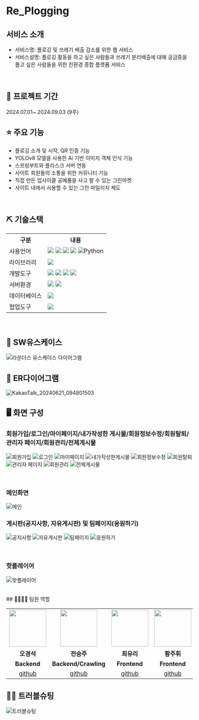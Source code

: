# Re_Plogging



## 서비스 소개
* 서비스명: 플로깅 및 쓰레기 배출 감소를 위한 웹 서비스<br>
* 서비스설명: 플로깅 활동을 하고 싶은 사람들과 쓰레기 분리배출에 대해 궁금증을 풀고 싶은 사람들을 위한 친환경 종합 플랫폼 서비스
<br>

## 📅 프로젝트 기간
2024.07.01~ 2024.09.03 (9주)
<br>

## ⭐ 주요 기능
* 플로깅 소개 및 시작, QR 인증 기능
* YOLOv8 모델을 사용한 Ai 기반 이미지 객체 인식 기능
* 스프링부트와 플라스크 서버 연동
* 사이트 회원들의 소통을 위한 커뮤니티 기능
* 직접 만든 업사이클 공예품을 사고 팔 수 있는 그린마켓
* 사이트 내에서 사용할 수 있는 그린 마일리지 제도
<br>

## ⛏ 기술스택
<table>
    <tr>
        <th>구분</th>
        <th>내용</th>
    </tr>
    <tr>
        <td>사용언어</td>
        <td>
            <img src="https://img.shields.io/badge/Java-007396?style=for-the-badge&logo=java&logoColor=white"/>
            <img src="https://img.shields.io/badge/HTML5-E34F26?style=for-the-badge&logo=HTML5&logoColor=white"/>
            <img src="https://img.shields.io/badge/CSS3-1572B6?style=for-the-badge&logo=CSS3&logoColor=white"/>
            <img src="https://img.shields.io/badge/JavaScript-F7DF1E?style=for-the-badge&logo=JavaScript&logoColor=white"/>
            <img alt="Python" src ="https://img.shields.io/badge/Python-3776AB.svg?&style=for-the-badge&logo=Python&logoColor=white"/>
        </td>
    </tr>
    <tr>
        <td>라이브러리</td>
        <td>
            <img src="https://img.shields.io/badge/Kakao-FFCD00?style=for-the-badge&logo=Kakao&logoColor=white"/>
        </td>
    </tr>
    <tr>
        <td>개발도구</td>
        <td>
            <img src="https://img.shields.io/badge/Eclipse-2C2255?style=for-the-badge&logo=Eclipse&logoColor=white"/>
          <img src="https://img.shields.io/badge/SpringBoot-6DB33F?style=flat-square&logo=Spring&logoColor=white"/>
          <img src="https://img.shields.io/badge/Google_Colab-F9AB00?style=plastic&logo=google-colab&logoColor=white"/>
            <img src="https://img.shields.io/badge/Jupyter-notebook-brightgreen"/>
        </td>
    </tr>
    <tr>
        <td>서버환경</td>
        <td>
           <img src="https://img.shields.io/badge/Flask-000000?style=for-the-badge&logo=Flask&logoColor=white"/>
            <img src="https://img.shields.io/badge/Apache Tomcat-D22128?style=for-the-badge&logo=Apache Tomcat&logoColor=white"/>
        </td>
    </tr>
    <tr>
        <td>데이터베이스</td>
        <td>
            <img src="https://img.shields.io/badge/MySQL-lightgrey?logo=mysql&style=plastic&logoColor=white&labelColor=blue"/>
        </td>
    </tr>
    <tr>
        <td>협업도구</td>
        <td>
            <img src="https://img.shields.io/badge/GitHub-181717?style=for-the-badge&logo=GitHub&logoColor=white"/>
        </td>
    </tr>
</table>
<br>

## 📌 SW유스케이스
![라운더스 유스케이스 다이어그램](https://github.com/2024-SMHRD-DCX-BigData-11/Rounders/assets/106016609/a4df2d02-6ea1-4fb9-a355-31c10d12b506)
<br>

## 📌 ER다이어그램
![KakaoTalk_20240621_094801503](https://github.com/2024-SMHRD-DCX-BigData-11/Rounders/assets/106016609/41752c4e-6065-4a18-8b5c-22cf1b2c1710)
<br>

## 🖥 화면 구성

### 회원가입/로그인/마이페이지/내가작성한 게시물/회원정보수정/회원탈퇴/관리자 페이지/회원관리/전체게시물
![회원가입](https://github.com/2024-SMHRD-DCX-BigData-11/Rounders/assets/106016609/af5fd9cc-13af-465c-855d-7042035b3246)
![로그인](https://github.com/2024-SMHRD-DCX-BigData-11/Rounders/assets/106016609/cbc043a6-5468-4e46-98bf-ee2c2b28fcbf)
![마이페이지](https://github.com/2024-SMHRD-DCX-BigData-11/Rounders/assets/106016609/fb53e378-2bd9-4cdf-9d3c-73b2af08d86d)
![내가작성한게시물](https://github.com/2024-SMHRD-DCX-BigData-11/Rounders/assets/106016609/0e19f8e2-101b-46a5-9047-5fdcd263c9c9)
![회원정보수정](https://github.com/2024-SMHRD-DCX-BigData-11/Rounders/assets/106016609/bc2b82a5-e7e6-44b7-bd5a-2c9a51374eed)
![회원탈퇴](https://github.com/2024-SMHRD-DCX-BigData-11/Rounders/assets/106016609/6644ca81-b6e7-4538-bb78-301b491bff05)
![관리자 페이지](https://github.com/2024-SMHRD-DCX-BigData-11/Rounders/assets/106016609/bfac9a5d-fa3d-409a-8d87-b0c4c25d04da)
![회원관리](https://github.com/2024-SMHRD-DCX-BigData-11/Rounders/assets/106016609/2b9c999a-3eef-4be9-aa88-11c3aa9f321a)
![전체게시물](https://github.com/2024-SMHRD-DCX-BigData-11/Rounders/assets/106016609/a30a7e48-b9e4-44e6-a38c-1d2f8ce380d8)

<br>


### 메인화면
![메인](https://github.com/2024-SMHRD-DCX-BigData-11/Rounders/assets/106016609/4f03bc6b-40a9-45d2-a9ea-7e933d6f4fea)
<br>

### 게시판(공지사항, 자유게시판) 및 팀페이지(응원하기)
![공지사항](https://github.com/2024-SMHRD-DCX-BigData-11/Rounders/assets/106016609/63f98f18-e744-4437-a039-593139653a36)
![자유게시판](https://github.com/2024-SMHRD-DCX-BigData-11/Rounders/assets/106016609/ecf14511-08ee-49e7-ae17-96aff8276aab)
![팀페이지](https://github.com/2024-SMHRD-DCX-BigData-11/Rounders/assets/106016609/5ba89658-de85-4021-b687-d17f0609b061)
![응원하기](https://github.com/2024-SMHRD-DCX-BigData-11/Rounders/assets/106016609/1cd48ece-05e8-44a0-bcbb-d4a1872b5f4f)

<br>

### 핫플레이어
![핫플레이어](https://github.com/2024-SMHRD-DCX-BigData-11/Rounders/assets/106016609/6d607441-a032-4d8d-a2b5-813d6c035cbf)

<br>
## 👨‍👩‍👦‍👦 팀원 역할
<table>
  <tr>
    <td align="center"><img src="https://item.kakaocdn.net/do/fd49574de6581aa2a91d82ff6adb6c0115b3f4e3c2033bfd702a321ec6eda72c" width="100" height="100"/></td>
    <td align="center"><img src="https://mb.ntdtv.kr/assets/uploads/2019/01/Screen-Shot-2019-01-08-at-4.31.55-PM-e1546932545978.png" width="100" height="100"/></td>
    <td align="center"><img src="https://mblogthumb-phinf.pstatic.net/20160127_177/krazymouse_1453865104404DjQIi_PNG/%C4%AB%C4%AB%BF%C0%C7%C1%B7%BB%C1%EE_%B6%F3%C0%CC%BE%F0.png?type=w2" width="100" height="100"/></td>
    <td align="center"><img src="https://i.pinimg.com/236x/ed/bb/53/edbb53d4f6dd710431c1140551404af9.jpg" width="100" height="100"/></td>
  </tr>
  <tr>
    <td align="center"><strong>오경석</strong></td>
    <td align="center"><strong>전승주</strong></td>
    <td align="center"><strong>최유리</strong></td>
    <td align="center"><strong>황주휘</strong></td>
  </tr>
  <tr>
    <td align="center"><b>Backend</b></td>
    <td align="center"><b>Backend/Crawling</b></td>
    <td align="center"><b>Frontend</b></td>
    <td align="center"><b>Frontend</b></td>
  </tr>
  <tr>
    <td align="center"><a href="https://github.com/ksks31" target='_blank'>github</a></td>
    <td align="center"><a href="https://github.com/seungju1212" target='_blank'>github</a></td>
    <td align="center"><a href="https://github.com/yulzzang" target='_blank'>github</a></td>
    <td align="center"><a href="https://github.com/hwangjuhwi" target='_blank'>github</a></td>
  </tr>
</table>

## 🤾‍♂️ 트러블슈팅
![트러블슈팅](https://github.com/2024-SMHRD-DCX-BigData-11/Rounders/assets/106016609/058e4a82-fba9-4025-a471-ce5ceb6a6d64)


